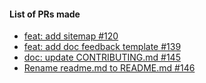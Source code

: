 #### List of PRs made

* [feat: add sitemap #120](https://github.com/semi-technologies/weaviate-io/pull/120)
* [feat: add doc feedback template #139](https://github.com/semi-technologies/weaviate-io/pull/139)
* [doc: update CONTRIBUTING.md #145](https://github.com/semi-technologies/weaviate-io/pull/145)
* [Rename readme.md to README.md #146](https://github.com/semi-technologies/weaviate-io/pull/146)